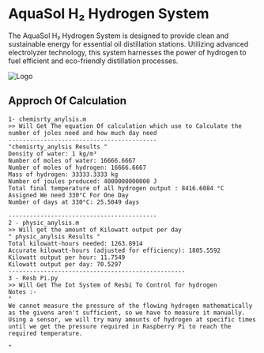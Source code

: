 
# AquaSol H₂ Hydrogen System
The AquaSol H₂ Hydrogen System is designed to provide clean and sustainable energy for essential oil distillation stations. Utilizing advanced electrolyzer technology, this system harnesses the power of hydrogen to fuel efficient and eco-friendly distillation processes.



![Logo](https://i.imgur.com/0xhLvXk.jpeg)


## Approch Of Calculation


```
1- chemisrty_anylsis.m
>> Will Get The equation Of calculation which use to Calculate the number of joles need and how much day need
------------------------------------------
"chemisrty_anylsis Results "
Density of water: 1 kg/m³
Number of moles of water: 16666.6667
Number of moles of hydrogen: 16666.6667
Mass of hydrogen: 33333.3333 kg
Number of joules produced: 4000000000000 J
Total final temperature of all hydrogen output : 8416.6084 °C
Assigned We need 330°C For One Day 
Number of days at 330°C: 25.5049 days

------------------------------------------
2 - physic_anylsis.m 
>> Will get the amount of Kilowatt output per day 
" physic_anylsis Results " 
Total kilowatt-hours needed: 1263.8914
Accurate kilowatt-hours (adjusted for efficiency): 1805.5592
Kilowatt output per hour: 11.7549
Kilowatt output per day: 70.5297 
--------------------------------------------------
3 - Resb Pi.py 
>> Will Get The Iot System of Resbi To Control for hydrogen
Notes :- 
"
We cannot measure the pressure of the flowing hydrogen mathematically
as the givens aren't sufficient, so we have to measure it manually.
Using a sensor, we will try many amounts of hydrogen at specific times
until we get the pressure required in Raspberry Pi to reach the required temperature.

"
```
    
